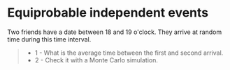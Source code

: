 #  Equiprobable independent events

Two friends have a date between 18 and 19 o'clock. They arrive at random time during this time interval. 

> - 1 - What is the average time between the first and second arrival. 
> - 2 - Check it with a Monte Carlo simulation.
